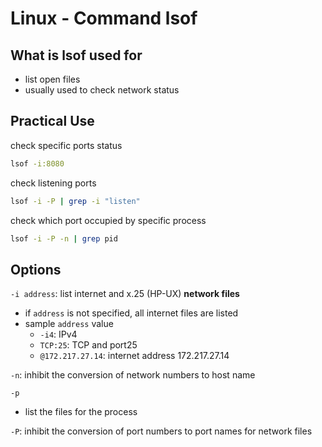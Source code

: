 # Linux - Command lsof

## What is lsof used for

- list open files
- usually used to check network status

## Practical Use

check specific ports status

```sh
lsof -i:8080
```

check listening ports

```sh
lsof -i -P | grep -i "listen"
```

check which port occupied by specific process

```sh
lsof -i -P -n | grep pid
```

## Options

`-i address`: list internet and x.25 (HP-UX) **network files**

- if `address` is not specified, all internet files are listed
- sample `address` value
  - `-i4`: IPv4
  - `TCP:25`: TCP and port25
  - `@172.217.27.14`: internet address 172.217.27.14

`-n`: inhibit the conversion of network numbers to host name

`-p` 

- list the files for the process

`-P`: inhibit the conversion of port numbers to port names for network files

